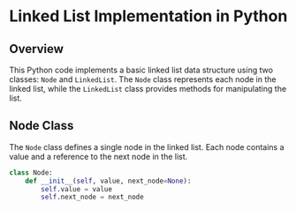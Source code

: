 # Linked List Implementation in Python

## Overview
This Python code implements a basic linked list data structure using two classes: `Node` and `LinkedList`. The `Node` class represents each node in the linked list, while the `LinkedList` class provides methods for manipulating the list.

## Node Class
The `Node` class defines a single node in the linked list. Each node contains a value and a reference to the next node in the list.

```python
class Node:
    def __init__(self, value, next_node=None):
        self.value = value
        self.next_node = next_node
